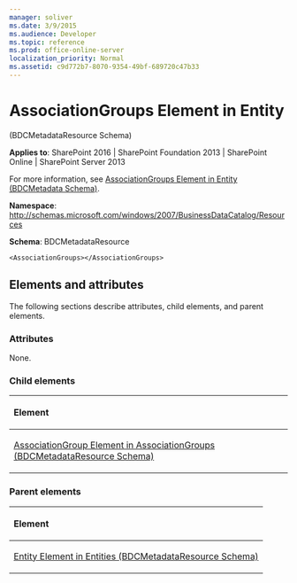 ```yaml
---
manager: soliver
ms.date: 3/9/2015
ms.audience: Developer
ms.topic: reference
ms.prod: office-online-server
localization_priority: Normal
ms.assetid: c9d772b7-8070-9354-49bf-689720c47b33
---
```


# AssociationGroups Element in Entity 

(BDCMetadataResource Schema)

**Applies to**: SharePoint 2016 | SharePoint Foundation 2013 | SharePoint Online | SharePoint Server 2013

For more information, see [AssociationGroups Element in Entity (BDCMetadata Schema)](associationgroups-element-in-entity-bdcmetadata-schema.md).

**Namespace**: http://schemas.microsoft.com/windows/2007/BusinessDataCatalog/Resources

**Schema**: BDCMetadataResource

```
<AssociationGroups></AssociationGroups>
```

## Elements and attributes

The following sections describe attributes, child elements, and parent elements.

### Attributes

None.

### Child elements

<table>
<colgroup>
<col width="100%" />
</colgroup>
<thead>
<tr class="header">
<th align="left"><p>Element</p></th>
</tr>
</thead>
<tbody>
<tr class="odd">
<td align="left"><p><span sdata="link"><a href="associationgroup-element-in-associationgroups-bdcmetadataresource-schema.md">AssociationGroup Element in AssociationGroups (BDCMetadataResource Schema)</a></span></p></td>
</tr>
</tbody>
</table>

### Parent elements

<table>
<colgroup>
<col width="100%" />
</colgroup>
<thead>
<tr class="header">
<th align="left"><p>Element</p></th>
</tr>
</thead>
<tbody>
<tr class="odd">
<td align="left"><p><span sdata="link"><a href="entity-element-in-entities-bdcmetadataresource-schema.md">Entity Element in Entities (BDCMetadataResource Schema)</a></span></p></td>
</tr>
</tbody>
</table>








